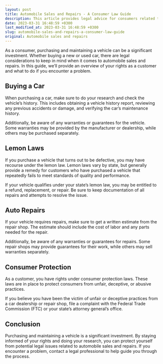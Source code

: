 ```yaml
---
layout: post
title: Automobile Sales and Repairs - A Consumer Law Guide
description: This article provides legal advice for consumers related to automobile sales and repairs.
date: 2023-03-31 16:48:59 +0300
last_modified_at: 2023-03-31 16:48:59 +0300
slug: automobile-sales-and-repairs-a-consumer-law-guide
original: Automobile sales and repairs
---
```

As a consumer, purchasing and maintaining a vehicle can be a significant investment. Whether buying a new or used car, there are legal considerations to keep in mind when it comes to automobile sales and repairs. In this guide, we’ll provide an overview of your rights as a customer and what to do if you encounter a problem.

## Buying a Car

When purchasing a car, make sure to do your research and check the vehicle’s history. This includes obtaining a vehicle history report, reviewing any previous accidents or damage, and verifying the car’s maintenance history.

Additionally, be aware of any warranties or guarantees for the vehicle. Some warranties may be provided by the manufacturer or dealership, while others may be purchased separately.

## Lemon Laws

If you purchase a vehicle that turns out to be defective, you may have recourse under the lemon law. Lemon laws vary by state, but generally provide a remedy for customers who have purchased a vehicle that repeatedly fails to meet standards of quality and performance.

If your vehicle qualifies under your state’s lemon law, you may be entitled to a refund, replacement, or repair. Be sure to keep documentation of all repairs and attempts to resolve the issue.

## Auto Repairs

If your vehicle requires repairs, make sure to get a written estimate from the repair shop. The estimate should include the cost of labor and any parts needed for the repair.

Additionally, be aware of any warranties or guarantees for repairs. Some repair shops may provide guarantees for their work, while others may sell warranties separately.

## Consumer Protection

As a customer, you have rights under consumer protection laws. These laws are in place to protect consumers from unfair, deceptive, or abusive practices.

If you believe you have been the victim of unfair or deceptive practices from a car dealership or repair shop, file a complaint with the Federal Trade Commission (FTC) or your state’s attorney general’s office.

## Conclusion

Purchasing and maintaining a vehicle is a significant investment. By staying informed of your rights and doing your research, you can protect yourself from potential legal issues related to automobile sales and repairs. If you encounter a problem, contact a legal professional to help guide you through the process.